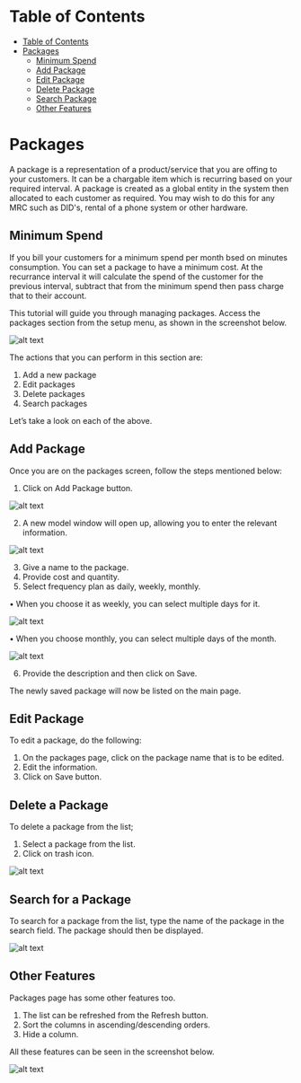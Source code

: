 # Table of Contents

* [Table of Contents](#table-of-contents)
* [Packages](#packages)
  * [Minimum Spend](#minimum-spend)
  * [Add Package](#add-package)
  * [Edit Package](#edit-package)
  * [Delete Package](#delete-package)
  * [Search Package](#search-package)
  * [Other Features](#other-features)


# Packages

A package is a representation of a product/service that you are offing to your customers. It can be a chargable item which is recurring based on your required interval.
A package is created as a global entity in the system then allocated to each customer as required. You may wish to do this for any MRC such as DID's, rental of a phone system or other hardware.

## Minimum Spend
If you bill your customers for a minimum spend per month bsed on minutes consumption. You can set a package to have a minimum cost. At the recurrance interval it will calculate the spend of the customer for the previous interval, subtract that from the minimum spend then pass charge that to their account.

This tutorial will guide you through managing packages. Access the packages section from the setup menu, as shown in the screenshot below.
 
 ![alt text][package-img-1]
 
The actions that you can perform in this section are:

1.	Add a new package
2.	Edit packages
3.	Delete packages
4.	Search packages

Let’s take a look on each of the above.

## Add Package

Once you are on the packages screen, follow the steps mentioned below:

1.	Click on Add Package button.

![alt text][package-img-2]
 
2.	A new model window will open up, allowing you to enter the relevant information.
 
![alt text][package-img-3]

3.	Give a name to the package.
4.	Provide cost and quantity.
5.	Select frequency plan as daily, weekly, monthly.

•	When you choose it as weekly, you can select multiple days for it.

![alt text][package-img-4] 

•	When you choose monthly, you can select multiple days of the month.
 
 ![alt text][package-img-5]
 
6.	Provide the description and then click on Save.

The newly saved package will now be listed on the main page.

## Edit Package

To edit a package, do the following:

1.	On the packages page, click on the package name that is to be edited.
2.	Edit the information.
3.	Click on Save button.

## Delete a Package

To delete a package from the list;

1.	Select a package from the list.
2.	Click on trash icon.

 ![alt text][package-img-6]
 
## Search for a Package

To search for a package from the list, type the name of the package in the search field. The package should then be displayed. 
 
 ![alt text][package-img-7]

## Other Features

Packages page has some other features too.

1.	The list can be refreshed from the Refresh button.
2.	Sort the columns in ascending/descending orders.
3.	Hide a column.

All these features can be seen in the screenshot below.

![alt text][package-img-8]
 
[package-img-1]: https://raw.githubusercontent.com/digipigeon/connexcs-user-docs/master/img/package-img-1.png "package-img-1"
[package-img-2]: https://raw.githubusercontent.com/digipigeon/connexcs-user-docs/master/img/package-img-2.png "package-img-2"
[package-img-3]: https://raw.githubusercontent.com/digipigeon/connexcs-user-docs/master/img/package-img-3.png "package-img-3"
[package-img-4]: https://raw.githubusercontent.com/digipigeon/connexcs-user-docs/master/img/package-img-4.png "package-img-4"
[package-img-5]: https://raw.githubusercontent.com/digipigeon/connexcs-user-docs/master/img/package-img-5.png "package-img-5"
[package-img-6]: https://raw.githubusercontent.com/digipigeon/connexcs-user-docs/master/img/package-img-6.png "package-img-6"
[package-img-7]: https://raw.githubusercontent.com/digipigeon/connexcs-user-docs/master/img/package-img-7.png "package-img-7"
[package-img-8]: https://raw.githubusercontent.com/digipigeon/connexcs-user-docs/master/img/package-img-8.png "package-img-8"
